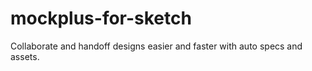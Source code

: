 # mockplus-for-sketch
Collaborate and handoff designs easier and faster with auto specs and assets.
